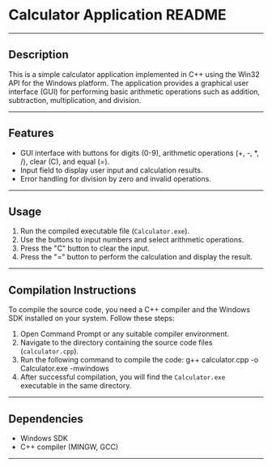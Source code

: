 # Calculator Application README

---

## Description

This is a simple calculator application implemented in C++ using the Win32 API for the Windows platform. The application provides a graphical user interface (GUI) for performing basic arithmetic operations such as addition, subtraction, multiplication, and division.

---

## Features

- GUI interface with buttons for digits (0-9), arithmetic operations (+, -, *, /), clear (C), and equal (=).
- Input field to display user input and calculation results.
- Error handling for division by zero and invalid operations.

---

## Usage

1. Run the compiled executable file (`Calculator.exe`).
2. Use the buttons to input numbers and select arithmetic operations.
3. Press the "C" button to clear the input.
4. Press the "=" button to perform the calculation and display the result.

---

## Compilation Instructions

To compile the source code, you need a C++ compiler and the Windows SDK installed on your system. Follow these steps:

1. Open Command Prompt or any suitable compiler environment.
2. Navigate to the directory containing the source code files (`calculator.cpp`).
3. Run the following command to compile the code:
g++ calculator.cpp -o Calculator.exe -mwindows
4. After successful compilation, you will find the `Calculator.exe` executable in the same directory.

---

## Dependencies

- Windows SDK
- C++ compiler (MINGW, GCC)

---
